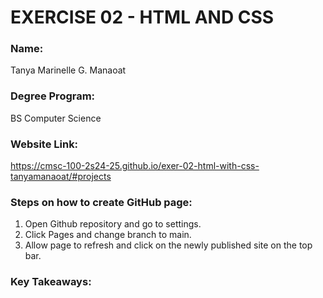 # EXERCISE 02 - HTML AND CSS

### Name:
Tanya Marinelle G. Manaoat

### Degree Program:
BS Computer Science

### Website Link:
https://cmsc-100-2s24-25.github.io/exer-02-html-with-css-tanyamanaoat/#projects

### Steps on how to create GitHub page:
1. Open Github repository and go to settings.
2. Click Pages and change branch to main.
3. Allow page to refresh and click on the newly published site on the top bar.

### Key Takeaways:

